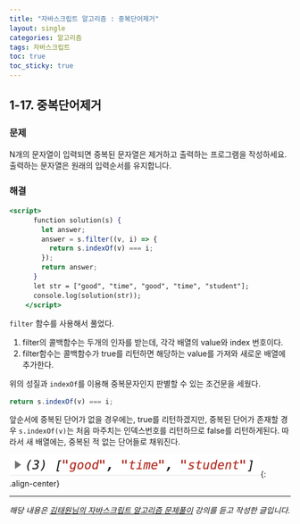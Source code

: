 ```yaml
---
title: "자바스크립트 알고리즘 : 중복단어제거"
layout: single
categories: 알고리즘
tags: 자바스크립트
toc: true
toc_sticky: true
---
```


## 1-17. 중복단어제거

### 문제

N개의 문자열이 입력되면 중복된 문자열은 제거하고 출력하는 프로그램을 작성하세요.
출력하는 문자열은 원래의 입력순서를 유지합니다.

### 해결

```jsx
<script>
      function solution(s) {
        let answer;
        answer = s.filter((v, i) => {
          return s.indexOf(v) === i;
        });
        return answer;
      }
      let str = ["good", "time", "good", "time", "student"];
      console.log(solution(str));
    </script>
```

`filter` 함수를 사용해서 풀었다.

1. filter의 콜백함수는 두개의 인자를 받는데, 각각 배열의 value와 index 번호이다.
2. filter함수는 콜백함수가 true를 리턴하면 해당하는 value를 가져와 새로운 배열에 추가한다.

위의 성질과 `indexOf`를 이용해 중복문자인지 판별할 수 있는 조건문을 세웠다.

```jsx
return s.indexOf(v) === i;
```

앞순서에 중복된 단어가 없을 경우에는, true를 리턴하겠지만,
중복된 단어가 존재할 경우 `s.indexOf(v)`는 처음 마주치는 인덱스번호를 리턴하므로 false를 리턴하게된다.
따라서 새 배열에는, 중복된 적 없는 단어들로 채워진다.

![1](/assets/images/algorithm/algo17-00001.png){: .align-center}

---

_해당 내용은 [김태원님의 자바스크립트 알고리즘 문제풀이](https://www.inflearn.com/course/%EC%9E%90%EB%B0%94%EC%8A%A4%ED%81%AC%EB%A6%BD%ED%8A%B8-%EC%95%8C%EA%B3%A0%EB%A6%AC%EC%A6%98-%EB%AC%B8%EC%A0%9C%ED%92%80%EC%9D%B4/dashboard) 강의를 듣고 작성한 글입니다._
